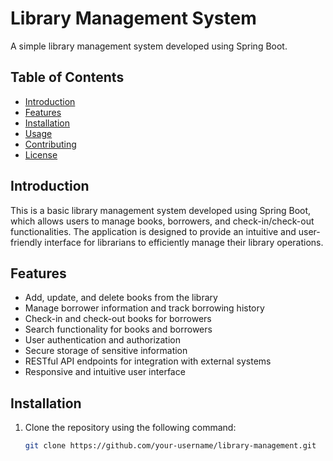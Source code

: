 # Library Management System

A simple library management system developed using Spring Boot.

## Table of Contents

- [Introduction](#introduction)
- [Features](#features)
- [Installation](#installation)
- [Usage](#usage)
- [Contributing](#contributing)
- [License](#license)

## Introduction

This is a basic library management system developed using Spring Boot, which allows users to manage books, borrowers, and check-in/check-out functionalities. The application is designed to provide an intuitive and user-friendly interface for librarians to efficiently manage their library operations.

## Features

- Add, update, and delete books from the library
- Manage borrower information and track borrowing history
- Check-in and check-out books for borrowers
- Search functionality for books and borrowers
- User authentication and authorization
- Secure storage of sensitive information
- RESTful API endpoints for integration with external systems
- Responsive and intuitive user interface

## Installation

1. Clone the repository using the following command:

   ```bash
   git clone https://github.com/your-username/library-management.git
